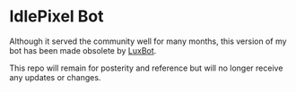 # IdlePixel Bot

Although it served the community well for many months, this version of my bot has been made obsolete by <a href="github.com/Lux-Ferre/LuxBot">LuxBot</a>.

This repo will remain for posterity and reference but will no longer receive any updates or changes.
